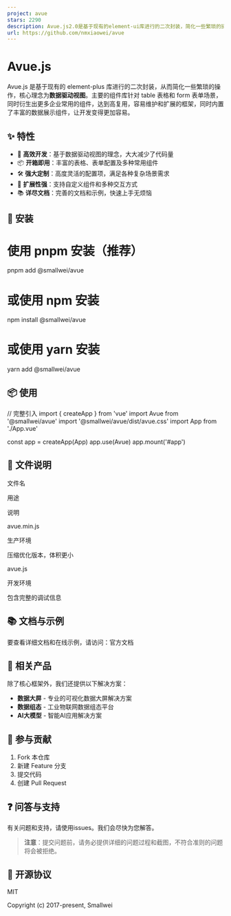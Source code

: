 ```yaml
---
project: avue
stars: 2290
description: Avue.js2.0是基于现有的element-ui库进行的二次封装，简化一些繁琐的操作，核心理念为数据驱动视图,主要的组件库针对table表格和form表单场景，同时衍生出更多企业常用的组件，达到高复用，容易维护和扩展的框架，同时内置了丰富了数据展示组件，让开发变得更加容易
url: https://github.com/nmxiaowei/avue
---
```


Avue.js
=======

Avue.js 是基于现有的 element-plus 库进行的二次封装，从而简化一些繁琐的操作，核心理念为**数据驱动视图**。主要的组件库针对 table 表格和 form 表单场景，同时衍生出更多企业常用的组件，达到高复用，容易维护和扩展的框架，同时内置了丰富的数据展示组件，让开发变得更加容易。

✨ 特性
----

-   🚀 **高效开发**：基于数据驱动视图的理念，大大减少了代码量
-   📦 **开箱即用**：丰富的表格、表单配置及多种常用组件
-   🛠️ **强大定制**：高度灵活的配置项，满足各种复杂场景需求
-   🔌 **扩展性强**：支持自定义组件和多种交互方式
-   📚 **详尽文档**：完善的文档和示例，快速上手无烦恼

🔧 安装
-----

# 使用 pnpm 安装（推荐）
pnpm add @smallwei/avue

# 或使用 npm 安装
npm install @smallwei/avue

# 或使用 yarn 安装
yarn add @smallwei/avue

📦 使用
-----

// 完整引入
import { createApp } from 'vue'
import Avue from '@smallwei/avue'
import '@smallwei/avue/dist/avue.css'
import App from './App.vue'

const app \= createApp(App)
app.use(Avue)
app.mount('#app')

📄 文件说明
-------

文件名

用途

说明

avue.min.js

生产环境

压缩优化版本，体积更小

avue.js

开发环境

包含完整的调试信息

📚 文档与示例
--------

要查看详细文档和在线示例，请访问：官方文档

🌈 相关产品
-------

除了核心框架外，我们还提供以下解决方案：

-   **数据大屏** - 专业的可视化数据大屏解决方案
-   **数据组态** - 工业物联网数据组态平台
-   **AI大模型** - 智能AI应用解决方案

🤝 参与贡献
-------

1.  Fork 本仓库
2.  新建 Feature 分支
3.  提交代码
4.  创建 Pull Request

❓ 问答与支持
-------

有关问题和支持，请使用issues。我们会尽快为您解答。

> **注意**：提交问题前，请务必提供详细的问题过程和截图，不符合准则的问题将会被拒绝。

📄 开源协议
-------

MIT

Copyright (c) 2017-present, Smallwei
